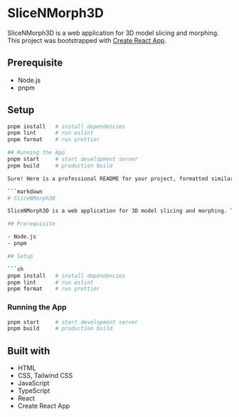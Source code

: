 # SliceNMorph3D

SliceNMorph3D is a web application for 3D model slicing and morphing. This project was bootstrapped with [Create React App](https://github.com/facebook/create-react-app).

## Prerequisite

- Node.js
- pnpm

## Setup

```sh
pnpm install   # install dependencies
pnpm lint      # run eslint
pnpm format    # run prettier

## Running the App
pnpm start     # start development server
pnpm build     # production build

Sure! Here is a professional README for your project, formatted similarly to the example you provided:

```markdown
# SliceNMorph3D

SliceNMorph3D is a web application for 3D model slicing and morphing. This project was bootstrapped with [Create React App](https://github.com/facebook/create-react-app).

## Prerequisite

- Node.js
- pnpm

## Setup

```sh
pnpm install   # install dependencies
pnpm lint      # run eslint
pnpm format    # run prettier
```

### Running the App

```sh
pnpm start     # start development server
pnpm build     # production build
```

## Built with

- HTML
- CSS, Tailwind CSS
- JavaScript
- TypeScript
- React
- Create React App

